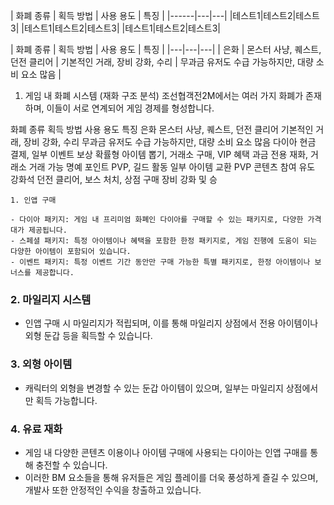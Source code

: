 | 화폐 종류 | 획득 방법 | 사용 용도 | 특징 |
|------|---|---|
|테스트1|테스트2|테스트3|
|테스트1|테스트2|테스트3|
|테스트1|테스트2|테스트3|













| 화폐 종류 | 획득 방법 | 사용 용도 | 특징 |
|---|---|---|
| 은화 | 몬스터 사냥, 퀘스트, 던전 클리어 | 기본적인 거래, 장비 강화, 수리 | 무과금 유저도 수급 가능하지만, 대량 소비 요소 많음 |



1. 게임 내 화폐 시스템 (재화 구조 분석)
조선협객전2M에서는 여러 가지 화폐가 존재하며, 이들이 서로 연계되어 게임 경제를 형성합니다.

화폐 종류	획득 방법	사용 용도	특징
은화	몬스터 사냥, 퀘스트, 던전 클리어	기본적인 거래, 장비 강화, 수리	무과금 유저도 수급 가능하지만, 대량 소비 요소 많음
다이아	현금 결제, 일부 이벤트 보상	확률형 아이템 뽑기, 거래소 구매, VIP 혜택	과금 전용 재화, 거래소 거래 가능
명예 포인트	PVP, 길드 활동	일부 아이템 교환	PVP 콘텐츠 참여 유도
강화석	던전 클리어, 보스 처치, 상점 구매	장비 강화 및 승










```plaintext
1. 인앱 구매

- 다이아 패키지: 게임 내 프리미엄 화폐인 다이아를 구매할 수 있는 패키지로, 다양한 가격대가 제공됩니다.
- 스페셜 패키지: 특정 아이템이나 혜택을 포함한 한정 패키지로, 게임 진행에 도움이 되는 다양한 아이템이 포함되어 있습니다.
- 이벤트 패키지: 특정 이벤트 기간 동안만 구매 가능한 특별 패키지로, 한정 아이템이나 보너스를 제공합니다.
```
  
### 2. 마일리지 시스템
- 인앱 구매 시 마일리지가 적립되며, 이를 통해 마일리지 상점에서 전용 아이템이나 외형 둔갑 등을 획득할 수 있습니다.

### 3. 외형 아이템

- 캐릭터의 외형을 변경할 수 있는 둔갑 아이템이 있으며, 일부는 마일리지 상점에서만 획득 가능합니다.

### 4. 유료 재화

- 게임 내 다양한 콘텐츠 이용이나 아이템 구매에 사용되는 다이아는 인앱 구매를 통해 충전할 수 있습니다.
- 이러한 BM 요소들을 통해 유저들은 게임 플레이를 더욱 풍성하게 즐길 수 있으며, 개발사 또한 안정적인 수익을 창출하고 있습니다.
